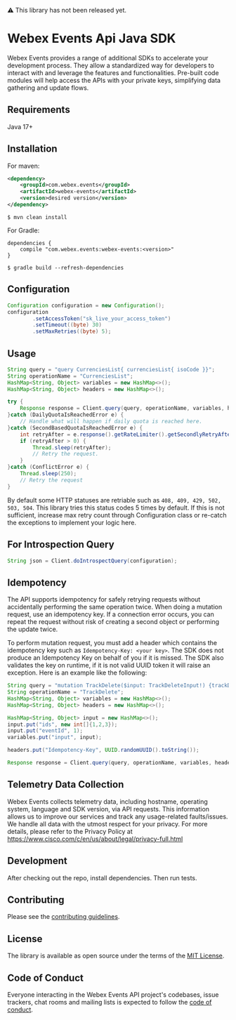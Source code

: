 ⚠️ This library has not been released yet.
# Webex Events Api Java SDK

Webex Events provides a range of additional SDKs to accelerate your development process.
They allow a standardized way for developers to interact with and leverage the features and functionalities.
Pre-built code modules will help access the APIs with your private keys, simplifying data gathering and update flows.

Requirements
-----------------

Java 17+

Installation
-----------------
For maven:
```xml
<dependency>
    <groupId>com.webex.events</groupId>
    <artifactId>webex-events</artifactId>
    <version>desired version</version>
</dependency>
```
```shell
$ mvn clean install
```

For Gradle:
```
dependencies {
    compile "com.webex.events:webex-events:<version>"
}
```
```
$ gradle build --refresh-dependencies
```

Configuration
-----------------
```java
Configuration configuration = new Configuration();
configuration
        .setAccessToken("sk_live_your_access_token")
        .setTimeout((byte) 30)
        .setMaxRetries((byte) 5);
```

Usage
-----------------
```java
String query = "query CurrenciesList{ currenciesList{ isoCode }}";
String operationName = "CurrenciesList";
HashMap<String, Object> variables = new HashMap<>();
HashMap<String, Object> headers = new HashMap<>();

try {
    Response response = Client.query(query, operationName, variables, headers, configuration);
}catch (DailyQuotaIsReachedError e) {
    // Handle what will happen if daily quota is reached here.
}catch (SecondBasedQuotaIsReachedError e) {
    int retryAfter = e.response().getRateLimiter().getSecondlyRetryAfterInMs()
    if (retryAfter > 0) {
        Thread.sleep(retryAfter);
        // Retry the request.
    }
}catch (ConflictError e) {
    Thread.sleep(250);
    // Retry the request
}
```

By default some HTTP statuses are retriable such as `408, 409, 429, 502, 503, 504`. This library tries this status
codes 5 times by default. If this is not sufficient, increase max retry count through Configuration class or re-catch 
the exceptions to implement your logic here. 

For Introspection Query
-----------------
```java
String json = Client.doIntrospectQuery(configuration);
```

Idempotency
-----------------
The API supports idempotency for safely retrying requests without accidentally performing the same operation twice.
When doing a mutation request, use an idempotency key. If a connection error occurs, you can repeat
the request without risk of creating a second object or performing the update twice.

To perform mutation request, you must add a header which contains the idempotency key such as
`Idempotency-Key: <your key>`. The SDK does not produce an Idempotency Key on behalf of you if it is missed.
The SDK also validates the key on runtime, if it is not valid UUID token it will raise an exception. Here is an example
like the following:

```java
String query = "mutation TrackDelete($input: TrackDeleteInput!) {trackDelete(input: $input) {success}}";
String operationName = "TrackDelete";
HashMap<String, Object> variables = new HashMap<>();
HashMap<String, Object> headers = new HashMap<>();

HashMap<String, Object> input = new HashMap<>();
input.put("ids", new int[]{1,2,3});
input.put("eventId", 1);
variables.put("input", input);

headers.put("Idempotency-Key", UUID.randomUUID().toString());

Response response = Client.query(query, operationName, variables, headers, configuration);
```

Telemetry Data Collection
-----------------
Webex Events collects telemetry data, including hostname, operating system, language and SDK version, via API requests.
This information allows us to improve our services and track any usage-related faults/issues. We handle all data with
the utmost respect for your privacy. For more details, please refer to the Privacy Policy at https://www.cisco.com/c/en/us/about/legal/privacy-full.html

Development
-----------------

After checking out the repo, install dependencies. Then run tests.

Contributing
-----------------
Please see the [contributing guidelines](CONTRIBUTING.md).

License
-----------------

The library is available as open source under the terms of the [MIT License](https://opensource.org/licenses/MIT).

Code of Conduct
-----------------

Everyone interacting in the Webex Events API project's codebases, issue trackers, chat rooms and mailing lists is expected to follow the [code of conduct](https://github.com/SocioEvents/webex-events-java-sdk/blob/main/CODE_OF_CONDUCT.md).

